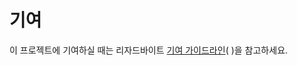 # 기여

이 프로젝트에 기여하실 때는 리자드바이트
[기여 가이드라인](https://docs.lizardbyte.dev/en/latest/developers/contributing.html)(
)을 참고하세요.
